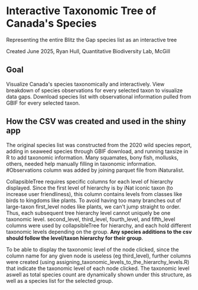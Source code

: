 # Interactive Taxonomic Tree of Canada's Species
Representing the entire Blitz the Gap species list as an interactive tree

Created June 2025, Ryan Hull, Quantitative Biodiversity Lab, McGill

## Goal
Visualize Canada's species taxonomically and interactively. View breakdown of species observations for every selected taxon to visualize data gaps. Download species list with observational information pulled from GBIF for every selected taxon.

## How the CSV was created and used in the shiny app
The original species list was constructed from the 2020 wild species report, adding in seaweed species through GBIF download, and running taxsize in R to add taxonomic information. Many squamates, bony fish, mollusks, others, needed help manually filling in taxonomic information. #Observations column was added by joining parquet file from iNaturalist. 

CollapsibleTree requires specific columns for each level of hierarchy displayed. Since the first level of hierarchy is by iNat iconic taxon (to increase user friendliness), this column contains levels from classes like birds to kingdoms like plants. To avoid having too many branches out of large-taxon first_level nodes like plants, we can't jump straight to order. Thus, each subsequent tree hierarchy level cannot uniquely be one taxonomic level. second_level, third_level, fourth_level, and fifth_level columns were used by collapsibleTree for hierarchy, and each hold different taxonomic levels depending on the group. **Any species additions to the csv should follow the level/taxon hierarchy for their group**.

To be able to display the taxonomic level of the node clicked, since the column name for any given node is useless (eg third_level), further columns were created (using assigning_taxonomic_levels_to_the_hierarchy_levels.R) that indicate the taxonomic level of each node clicked. The taxonomic level aswell as total species count are dynamically shown under this structure, as well as a species list for the selected group.

